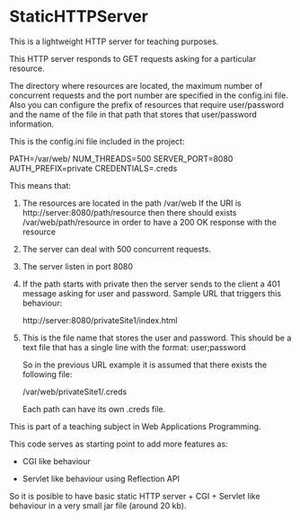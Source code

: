 StaticHTTPServer
================

This is a lightweight HTTP server for teaching purposes.

This HTTP server responds to GET requests asking for a particular
resource.

The directory where resources are located, the maximum number of
concurrent requests and the port number are specified in the
config.ini file. Also you can configure the prefix of resources
that require user/password and the name of the file in that
path that stores that user/password information.

This is the config.ini file included in the project:

PATH=/var/web/
NUM_THREADS=500
SERVER_PORT=8080
AUTH_PREFIX=private
CREDENTIALS=.creds


This means that:

1) The resources are located in the path /var/web
   If the URI is http://server:8080/path/resource
   then there should exists /var/web/path/resource
   in order to have a 200 OK response with the resource
   
2) The server can deal with 500 concurrent requests.

3) The server listen in port 8080

4) If the path starts with private then the server
   sends to the client a 401 message asking for 
   user and password.
   Sample URL that triggers this behaviour:
   
   http://server:8080/privateSite1/index.html
   
5) This is the file name that stores the user
   and password. This should be a text file
   that has a single line with the format:
   user;password
   
   So in the previous URL example it is assumed
   that there exists the following file:
   
   /var/web/privateSite1/.creds
   
   Each path can have its own .creds file. 
   
   
   



This is part of a teaching subject in Web Applications Programming.

This code serves as starting point to add more features as:

- CGI like behaviour 

- Servlet like behaviour using Reflection API

So it is posible to have basic static HTTP server + CGI + Servlet like
behaviour in a very small jar file (around 20 kb).





